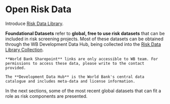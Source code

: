 # Open Risk Data

Introduce [Risk Data Library](riskdatalibrary.org).

**Foundational Datasets** refer to **global, free to use risk datasets** that can be included in risk screening projects. Most of these datasets can be obtained through the WB Development Data Hub, being collected into the [Risk Data Library Collection](https://datacatalog.worldbank.org/int/search/collections/rdl).

```{note}
**World Bank Sharepoint** links are only accessible to WB team. For permissions to access these data, please write to the contact provided.

The **Development Data Hub** is the World Bank's central data catalogue and includes meta-data and license information.
```

In the next sections, some of the most recent global datasets that can fit a role as risk components are presented.